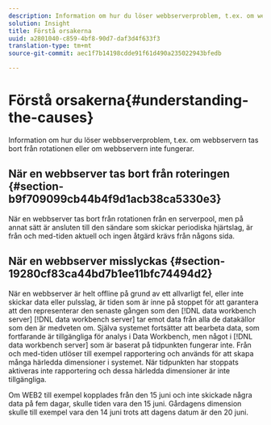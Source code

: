 ```yaml
---
description: Information om hur du löser webbserverproblem, t.ex. om webbservern tas bort från rotationen eller om webbservern inte fungerar.
solution: Insight
title: Förstå orsakerna
uuid: a2801040-c859-4bf8-90d7-daf3d4f633f3
translation-type: tm+mt
source-git-commit: aec1f7b14198cdde91f61d490a235022943bfedb

---
```



# Förstå orsakerna{#understanding-the-causes}

Information om hur du löser webbserverproblem, t.ex. om webbservern tas bort från rotationen eller om webbservern inte fungerar.

## När en webbserver tas bort från roteringen {#section-b9f709099cb44b4f9d1acb38ca5330e3}

När en webbserver tas bort från rotationen från en serverpool, men på annat sätt är ansluten till den sändare som skickar periodiska hjärtslag, är från och med-tiden aktuell och ingen åtgärd krävs från någons sida.

## När en webbserver misslyckas {#section-19280cf83ca44bd7b1ee11bfc74494d2}

När en webbserver är helt offline på grund av ett allvarligt fel, eller inte skickar data eller pulsslag, är tiden som är inne på stoppet för att garantera att den representerar den senaste gången som den [!DNL data workbench server] [!DNL data workbench server] tar emot data från alla de datakällor som den är medveten om. Själva systemet fortsätter att bearbeta data, som fortfarande är tillgängliga för analys i Data Workbench, men något i [!DNL data workbench server] som är baserat på tidpunkten fungerar inte. Från och med-tiden utlöser till exempel rapportering och används för att skapa många härledda dimensioner i systemet. När tidpunkten har stoppats aktiveras inte rapportering och dessa härledda dimensioner är inte tillgängliga.

Om WEB2 till exempel kopplades från den 15 juni och inte skickade några data på fem dagar, skulle tiden vara den 15 juni. Gårdagens dimension skulle till exempel vara den 14 juni trots att dagens datum är den 20 juni.
